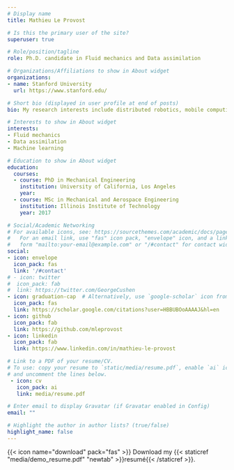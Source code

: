 ```yaml
---
# Display name
title: Mathieu Le Provost

# Is this the primary user of the site?
superuser: true

# Role/position/tagline
role: Ph.D. candidate in Fluid mechanics and Data assimilation

# Organizations/Affiliations to show in About widget
organizations:
- name: Stanford University
  url: https://www.stanford.edu/

# Short bio (displayed in user profile at end of posts)
bio: My research interests include distributed robotics, mobile computing and programmable matter.

# Interests to show in About widget
interests:
- Fluid mechanics
- Data assimilation
- Machine learning

# Education to show in About widget
education:
  courses:
  - course: PhD in Mechanical Engineering
    institution: University of California, Los Angeles
    year: 
  - course: MSc in Mechanical and Aerospace Engineering
    institution: Illinois Institute of Technology
    year: 2017

# Social/Academic Networking
# For available icons, see: https://sourcethemes.com/academic/docs/page-builder/#icons
#   For an email link, use "fas" icon pack, "envelope" icon, and a link in the
#   form "mailto:your-email@example.com" or "/#contact" for contact widget.
social:
- icon: envelope
  icon_pack: fas
  link: '/#contact'
# - icon: twitter
#  icon_pack: fab
#  link: https://twitter.com/GeorgeCushen
- icon: graduation-cap  # Alternatively, use `google-scholar` icon from `ai` icon pack
  icon_pack: fas
  link: https://scholar.google.com/citations?user=HBBUBOoAAAAJ&hl=en
- icon: github
  icon_pack: fab
  link: https://github.com/mleprovost
- icon: linkedin
  icon_pack: fab
  link: https://www.linkedin.com/in/mathieu-le-provost

# Link to a PDF of your resume/CV.
# To use: copy your resume to `static/media/resume.pdf`, enable `ai` icons in `params.toml`, 
# and uncomment the lines below.
 - icon: cv
   icon_pack: ai
   link: media/resume.pdf

# Enter email to display Gravatar (if Gravatar enabled in Config)
email: ""

# Highlight the author in author lists? (true/false)
highlight_name: false
---
```




{{< icon name="download" pack="fas" >}} Download my {{< staticref "media/demo_resume.pdf" "newtab" >}}resumé{{< /staticref >}}.
